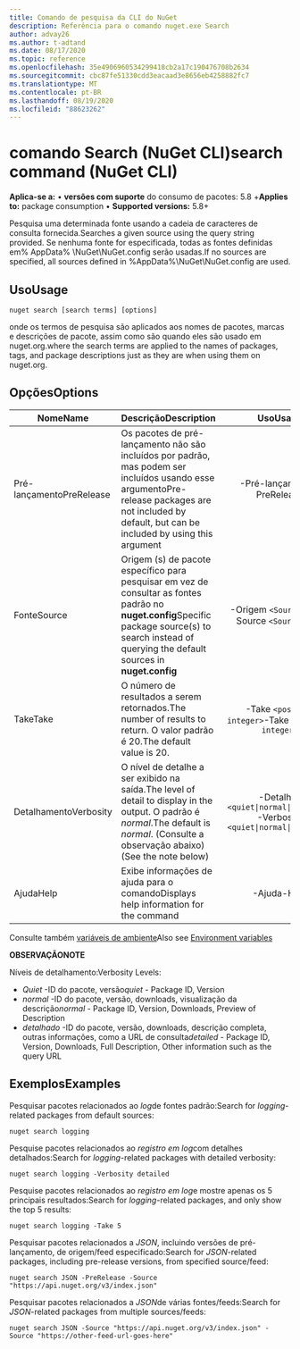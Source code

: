 ```yaml
---
title: Comando de pesquisa da CLI do NuGet
description: Referência para o comando nuget.exe Search
author: advay26
ms.author: t-adtand
ms.date: 08/17/2020
ms.topic: reference
ms.openlocfilehash: 35e4906960534299418cb2a17c190476708b2634
ms.sourcegitcommit: cbc87fe51330cdd3eacaad3e8656eb4258882fc7
ms.translationtype: MT
ms.contentlocale: pt-BR
ms.lasthandoff: 08/19/2020
ms.locfileid: "88623262"
---
```

# <a name="search-command-nuget-cli"></a><span data-ttu-id="6ed3f-103">comando Search (NuGet CLI)</span><span class="sxs-lookup"><span data-stu-id="6ed3f-103">search command (NuGet CLI)</span></span>

<span data-ttu-id="6ed3f-104">**Aplica-se a:** &bullet; **versões com suporte** do consumo de pacotes: 5.8 +</span><span class="sxs-lookup"><span data-stu-id="6ed3f-104">**Applies to:** package consumption &bullet; **Supported versions:** 5.8+</span></span>

<span data-ttu-id="6ed3f-105">Pesquisa uma determinada fonte usando a cadeia de caracteres de consulta fornecida.</span><span class="sxs-lookup"><span data-stu-id="6ed3f-105">Searches a given source using the query string provided.</span></span> <span data-ttu-id="6ed3f-106">Se nenhuma fonte for especificada, todas as fontes definidas em% AppData% \NuGet\NuGet.config serão usadas.</span><span class="sxs-lookup"><span data-stu-id="6ed3f-106">If no sources are specified, all sources defined in %AppData%\NuGet\NuGet.config are used.</span></span>

## <a name="usage"></a><span data-ttu-id="6ed3f-107">Uso</span><span class="sxs-lookup"><span data-stu-id="6ed3f-107">Usage</span></span>

```cli
nuget search [search terms] [options]
```

<span data-ttu-id="6ed3f-108">onde os termos de pesquisa são aplicados aos nomes de pacotes, marcas e descrições de pacote, assim como são quando eles são usado em nuget.org.</span><span class="sxs-lookup"><span data-stu-id="6ed3f-108">where the search terms are applied to the names of packages, tags, and package descriptions just as they are when using them on nuget.org.</span></span>

## <a name="options"></a><span data-ttu-id="6ed3f-109">Opções</span><span class="sxs-lookup"><span data-stu-id="6ed3f-109">Options</span></span>

| <span data-ttu-id="6ed3f-110">Nome</span><span class="sxs-lookup"><span data-stu-id="6ed3f-110">Name</span></span> | <span data-ttu-id="6ed3f-111">Descrição</span><span class="sxs-lookup"><span data-stu-id="6ed3f-111">Description</span></span> | <span data-ttu-id="6ed3f-112">Uso</span><span class="sxs-lookup"><span data-stu-id="6ed3f-112">Usage</span></span> |
| ---  |     ---     |  :-:  |
| <span data-ttu-id="6ed3f-113">Pré-lançamento</span><span class="sxs-lookup"><span data-stu-id="6ed3f-113">PreRelease</span></span> | <span data-ttu-id="6ed3f-114">Os pacotes de pré-lançamento não são incluídos por padrão, mas podem ser incluídos usando esse argumento</span><span class="sxs-lookup"><span data-stu-id="6ed3f-114">Pre-release packages are not included by default, but can be included by using this argument</span></span> | <span data-ttu-id="6ed3f-115">-Pré-lançamento</span><span class="sxs-lookup"><span data-stu-id="6ed3f-115">-PreRelease</span></span> |
| <span data-ttu-id="6ed3f-116">Fonte</span><span class="sxs-lookup"><span data-stu-id="6ed3f-116">Source</span></span> | <span data-ttu-id="6ed3f-117">Origem (s) de pacote específico para pesquisar em vez de consultar as fontes padrão no __nuget.config__</span><span class="sxs-lookup"><span data-stu-id="6ed3f-117">Specific package source(s) to search instead of querying the default sources in __nuget.config__</span></span> | <span data-ttu-id="6ed3f-118">-Origem `<Source URL>`</span><span class="sxs-lookup"><span data-stu-id="6ed3f-118">-Source `<Source URL>`</span></span>|
| <span data-ttu-id="6ed3f-119">Take</span><span class="sxs-lookup"><span data-stu-id="6ed3f-119">Take</span></span> | <span data-ttu-id="6ed3f-120">O número de resultados a serem retornados.</span><span class="sxs-lookup"><span data-stu-id="6ed3f-120">The number of results to return.</span></span> <span data-ttu-id="6ed3f-121">O valor padrão é 20.</span><span class="sxs-lookup"><span data-stu-id="6ed3f-121">The default value is 20.</span></span> | <span data-ttu-id="6ed3f-122">-Take `<positive integer>`</span><span class="sxs-lookup"><span data-stu-id="6ed3f-122">-Take `<positive integer>`</span></span> |
| <span data-ttu-id="6ed3f-123">Detalhamento</span><span class="sxs-lookup"><span data-stu-id="6ed3f-123">Verbosity</span></span> | <span data-ttu-id="6ed3f-124">O nível de detalhe a ser exibido na saída.</span><span class="sxs-lookup"><span data-stu-id="6ed3f-124">The level of detail to display in the output.</span></span> <span data-ttu-id="6ed3f-125">O padrão é _normal_.</span><span class="sxs-lookup"><span data-stu-id="6ed3f-125">The default is _normal_.</span></span> <span data-ttu-id="6ed3f-126">(Consulte a observação abaixo)</span><span class="sxs-lookup"><span data-stu-id="6ed3f-126">(See the note below)</span></span>  | <span data-ttu-id="6ed3f-127">-Detalhes `<quiet\|normal\|detailed>`</span><span class="sxs-lookup"><span data-stu-id="6ed3f-127">-Verbosity `<quiet\|normal\|detailed>`</span></span> |
| <span data-ttu-id="6ed3f-128">Ajuda</span><span class="sxs-lookup"><span data-stu-id="6ed3f-128">Help</span></span> | <span data-ttu-id="6ed3f-129">Exibe informações de ajuda para o comando</span><span class="sxs-lookup"><span data-stu-id="6ed3f-129">Displays help information for the command</span></span> | <span data-ttu-id="6ed3f-130">-Ajuda</span><span class="sxs-lookup"><span data-stu-id="6ed3f-130">-Help</span></span> |

<span data-ttu-id="6ed3f-131">Consulte também [variáveis de ambiente](cli-ref-environment-variables.md)</span><span class="sxs-lookup"><span data-stu-id="6ed3f-131">Also see [Environment variables](cli-ref-environment-variables.md)</span></span>

<span data-ttu-id="6ed3f-132">__OBSERVAÇÃO__</span><span class="sxs-lookup"><span data-stu-id="6ed3f-132">__NOTE__</span></span>

<span data-ttu-id="6ed3f-133">Níveis de detalhamento:</span><span class="sxs-lookup"><span data-stu-id="6ed3f-133">Verbosity Levels:</span></span>

* <span data-ttu-id="6ed3f-134">_Quiet_ -ID do pacote, versão</span><span class="sxs-lookup"><span data-stu-id="6ed3f-134">_quiet_ - Package ID, Version</span></span>
* <span data-ttu-id="6ed3f-135">_normal_ -ID do pacote, versão, downloads, visualização da descrição</span><span class="sxs-lookup"><span data-stu-id="6ed3f-135">_normal_ - Package ID, Version, Downloads, Preview of Description</span></span>
* <span data-ttu-id="6ed3f-136">_detalhado_ -ID do pacote, versão, downloads, descrição completa, outras informações, como a URL de consulta</span><span class="sxs-lookup"><span data-stu-id="6ed3f-136">_detailed_ - Package ID, Version, Downloads, Full Description, Other information such as the query URL</span></span>

## <a name="examples"></a><span data-ttu-id="6ed3f-137">Exemplos</span><span class="sxs-lookup"><span data-stu-id="6ed3f-137">Examples</span></span>

<span data-ttu-id="6ed3f-138">Pesquisar pacotes relacionados ao *log*de fontes padrão:</span><span class="sxs-lookup"><span data-stu-id="6ed3f-138">Search for *logging*-related packages from default sources:</span></span>
```
nuget search logging
```
<span data-ttu-id="6ed3f-139">Pesquise pacotes relacionados ao *registro em log*com detalhes detalhados:</span><span class="sxs-lookup"><span data-stu-id="6ed3f-139">Search for *logging*-related packages with detailed verbosity:</span></span>
```
nuget search logging -Verbosity detailed
```
<span data-ttu-id="6ed3f-140">Pesquise pacotes relacionados ao *registro em log*e mostre apenas os 5 principais resultados:</span><span class="sxs-lookup"><span data-stu-id="6ed3f-140">Search for *logging*-related packages, and only show the top 5 results:</span></span>
```
nuget search logging -Take 5
```
<span data-ttu-id="6ed3f-141">Pesquisar pacotes relacionados a *JSON*, incluindo versões de pré-lançamento, de origem/feed especificado:</span><span class="sxs-lookup"><span data-stu-id="6ed3f-141">Search for *JSON*-related packages, including pre-release versions, from specified source/feed:</span></span>
```
nuget search JSON -PreRelease -Source "https://api.nuget.org/v3/index.json"
```
<span data-ttu-id="6ed3f-142">Pesquisar pacotes relacionados a *JSON*de várias fontes/feeds:</span><span class="sxs-lookup"><span data-stu-id="6ed3f-142">Search for *JSON*-related packages from multiple sources/feeds:</span></span>
```
nuget search JSON -Source "https://api.nuget.org/v3/index.json" -Source "https://other-feed-url-goes-here"
```
